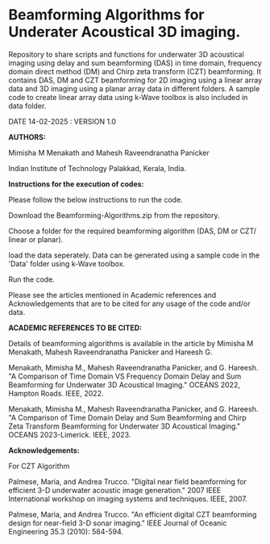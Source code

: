 # Beamforming Algorithms for Underater Acoustical 3D imaging.

Repository to share scripts and functions for underwater 3D acoustical imaging using delay and sum beamforming (DAS) in time domain, frequency domain direct method (DM) and Chirp zeta transform (CZT) beamforming. It contains DAS, DM and CZT beamforming for 2D imaging using a linear array data and 3D imaging using a planar array data in different folders. A sample code to create linear array data using k-Wave toolbox is also included in data folder.

DATE 14-02-2025 : VERSION 1.0

**AUTHORS:**

Mimisha M Menakath and Mahesh Raveendranatha Panicker

Indian Institute of Technology Palakkad, Kerala, India.

**Instructions for the execution of codes:**

Please follow the below instructions to run the code.

Download the Beamforming-Algorithms.zip from the repository.

Choose a folder for the required beamforming algorithm (DAS, DM or CZT/ linear or planar).

load the data seperately. Data can be generated using a sample code in the 'Data' folder using k-Wave toolbox.

Run the code. 

Please see the articles mentioned in Academic references and Acknowledgements that are to be cited for any usage of the code and/or data.

**ACADEMIC REFERENCES TO BE CITED:**

Details of beamforming algorithms is available in the article by Mimisha M Menakath, Mahesh Raveendranatha Panicker and Hareesh G.

Menakath, Mimisha M., Mahesh Raveendranatha Panicker, and G. Hareesh. "A Comparison of Time Domain VS Frequency Domain Delay and Sum Beamforming for Underwater 3D Acoustical Imaging." OCEANS 2022, Hampton Roads. IEEE, 2022.

Menakath, Mimisha M., Mahesh Raveendranatha Panicker, and G. Hareesh. "A Comparison of Time Domain Delay and Sum Beamforming and Chirp Zeta Transform Beamforming for Underwater 3D Acoustical Imaging." OCEANS 2023-Limerick. IEEE, 2023.

**Acknowledgements:**

For CZT Algorithm

Palmese, Maria, and Andrea Trucco. "Digital near field beamforming for efficient 3-D underwater acoustic image generation." 2007 IEEE International workshop on imaging systems and techniques. IEEE, 2007.

Palmese, Maria, and Andrea Trucco. "An efficient digital CZT beamforming design for near-field 3-D sonar imaging." IEEE Journal of Oceanic Engineering 35.3 (2010): 584-594.
